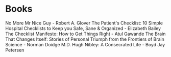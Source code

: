 # Books

No More Mr Nice Guy - Robert A. Glover
The Patient's Checklist: 10 Simple Hospital Checklists to Keep you Safe, Sane & Organized - Elizabeth Bailey
The Checklist Manifesto: How to Get Things Right - Atul Gawande
The Brain That Changes Itself: Stories of Personal Triumph from the Frontiers of Brain Science - Norman Doidge M.D.
Hugh Nibley: A Consecrated Life - Boyd Jay Petersen
